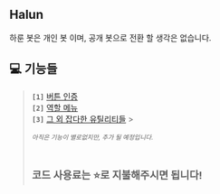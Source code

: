 ## Halun

하룬 봇은 개인 봇 이며, 공개 봇으로 전환 할 생각은 없습니다.

## 💻 기능들

> **`[1]`** [버튼 인증](https://github.com/Saebyul1221/Halun/blob/main/events/interactionCreate.js)  
> **`[2]`** [역할 메뉴](https://github.com/Saebyul1221/Halun/blob/main/events/interactionCreate.js)  
> **`[3]`** [그 외 잡다한 유틸리티들](https://github.com/Saebyul1221/Halun/tree/main/commands) > _<p style="font-size: 11px">아직은 기능이 별로없지만, 추가 될 예정입니다.</p>_  
> **<p style="font-size: 18px">코드 사용료는 ⭐로 지불해주시면 됩니다!</p>**
